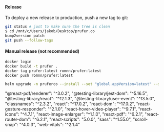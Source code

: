 
#### Release

To deploy a new release to production, push a new tag to git:
```bash
git status # just to make sure the tree is clean
$ cd /mnt/c/Users/jakob/Desktop/prufer.co
bump2version patch
git push --follow-tags
```

#### Manual release (not recommended)

```bash
docker login
docker build -t prufer .
docker tag prufer:latest romnn/prufer:latest
docker push romnn/prufer:latest
```

```bash
helm upgrade -n pruferco --install --set "global.appVersion=latest" --set "image.pullPolicy=Always" --set "image.repository=romnn/prufer" pruferco deployment/helm/pruferco/
```

"@react-pdf/renderer": "^3.0.2",
"@testing-library/jest-dom": "^5.16.5",
"@testing-library/react": "^12.1.3",
"@testing-library/user-event": "^13.5.0",
"classnames": "^2.3.2",
"react": "^17.0.2",
"react-dom": "^17.0.2",
"react-gesture-responder": "^2.1.0",
"react-hover-video-player": "^9.7.1",
"react-icons": "^4.7.1",
"react-image-enlarger": "^1.1.0",
"react-pdf": "^6.2.1",
"react-router-dom": "^6.2.1",
"react-scripts": "5.0.0",
"sass": "^1.55.0",
"scroll-snap": "^4.0.3",
"web-vitals": "^2.1.4"
